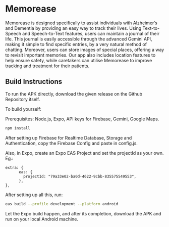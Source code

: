 # Memorease

Memorease is designed specifically to assist individuals with Alzheimer’s and Dementia by providing an easy way to track their lives. Using Text-to-Speech and Speech-to-Text features, users can maintain a journal of their life. This journal is easily accessible through the advanced Gemini API, making it simple to find specific entries, by a very natural method of chatting. Moreover, users can store images of special places, offering a way to revisit important memories. Our app also includes location features to help ensure safety, while caretakers can utilise Memorease to improve tracking and treatment for their patients.

## Build Instructions

To run the APK directly, download the given release on the Github Repository itself.

To build yourself:

Prerequisites:
Node.js, Expo, API keys for Firebase, Gemini, Google Maps.

```bash
npm install
```

After setting up Firebase for Realtime Database, Storage and Authentication, copy the Firebase Config and paste in config.js.

Also, in Expo, create an Expo EAS Project and set the projectId as your own.
Eg.:

```
extra: {
      eas: {
        projectId: "79a33e02-ba0d-4622-9cbb-835575549553",
      },
},
```

After setting up all this, run:

```bash
eas build --profile development --platform android
```

Let the Expo build happen, and after its completion, download the APK and run on your local Android machine.
